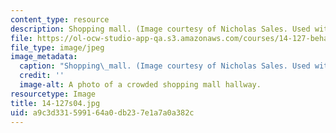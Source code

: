 ```yaml
---
content_type: resource
description: Shopping mall. (Image courtesy of Nicholas Sales. Used with permission.)
file: https://ol-ocw-studio-app-qa.s3.amazonaws.com/courses/14-127-behavioral-economics-and-finance-spring-2004/a9c3d331599164a0db237e1a7a0a382c_14-127s04.jpg
file_type: image/jpeg
image_metadata:
  caption: "Shopping\_mall. (Image courtesy of Nicholas Sales. Used with permission.)"
  credit: ''
  image-alt: A photo of a crowded shopping mall hallway.
resourcetype: Image
title: 14-127s04.jpg
uid: a9c3d331-5991-64a0-db23-7e1a7a0a382c
---
```

